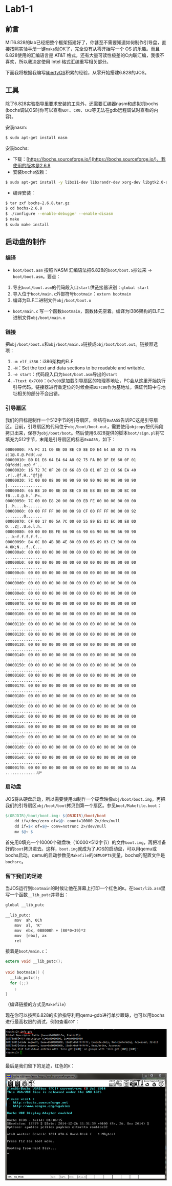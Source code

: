 # Lab1-1

## 前言
MIT6.828的lab已经把整个框架搭建好了，你甚至不需要知道如何制作引导盘，直接按照实验手册一键`make`就OK了，完全没有从零开始写一个 OS 的乐趣。而且6.828使用的汇编语言是 AT&T 格式，还有大量可读性极差的C内联汇编，我很不喜欢，所以我决定使用 Intel 格式汇编重写相关部分。

下面我将根据我编写[libertyOS](http://github.com/l-iberty/libertyOS)积累的经验，从零开始搭建6.828的JOS。

## 工具
除了6.828实验指导里要求安装的工具外，还需要汇编器nasm和虚拟机bochs (bochs调试OS时你可以查看`GDT`、`CR0`、`CR3`等无法在gdb远程调试时查看的内容)。

安装nasm:
```sh
$ sudo apt-get install nasm
```

安装bochs:
- 下载：[https://bochs.sourceforge.io/](https://bochs.sourceforge.io/)，我使用的版本是2.6.8
- 安装bochs依赖：
```sh
$ sudo apt-get install -y libx11-dev libxrandr-dev xorg-dev libgtk2.0-dev
```
- 编译安装：
```sh
$ tar zxf bochs-2.6.8.tar.gz
$ cd bochs-2.6.8
$ ./configure --enable-debugger --enable-disasm
$ make
$ sudo make install
```

## 启动盘的制作
### 编译
- `boot/boot.asm`
按照 NASM 汇编语法把6.828的`boot/boot.S`抄过来 -> `boot/boot.asm`。要点：
1. 导出`boot/boot.asm`的代码段入口`start`供链接器识别：`global start`
2. 导入位于`boot/main.c`外部符号`bootmain`：`extern bootmain`
3. 编译为ELF二进制文件`obj/boot/boot.o`

- `boot/main.c`
写一个函数`bootmain`，函数体先空着。编译为i386架构的ELF二进制文件`obj/boot/main.o`

### 链接
把`obj/boot/boot.o`和`obj/boot/main.o`链接成`obj/boot/boot.out`。链接器选项：
1. `-m elf_i386`：i386架构的ELF
2. `-N`：Set the text and data sections to be readable and writable.
3. `-e start`：代码段入口为`boot/boot.asm`导出的`start`
4. `-Ttext 0x7C00`：`0x7c00`是加载引导扇区的物理基地址，PC会从这里开始执行引导代码。链接器进行重定位的时候会把`0x7c00`作为基地址，保证代码中与地址相关的部分不会出错。

### 引导扇区
我们的目标是制作一个512字节的引导扇区，终结符`0xAA55`告诉PC这是引导扇区。目前，引导扇区的代码位于`obj/boot/boot.out`，需要使用`objcopy`把代码段拷贝出来，保存为`obj/boot/boot`。然后使用6.828提供的脚本`boot/sign.pl`将它填充为512字节，末尾是引导扇区的标志`0xAA55`，如下：
```
00000000: FA FC 31 C0 8E D8 8E C0 8E D0 E4 64 A8 02 75 FA    z|1@.X.@.Pdd(.uz
00000010: B0 D1 E6 64 E4 64 A8 02 75 FA B0 DF E6 60 0F 01    0Qfddd(.uz0_f`..
00000020: 16 72 7C 0F 20 C0 66 83 C8 01 0F 22 C0 66 EA 40    .r|..@f.H.."@fj@
00000030: 7C 00 00 08 00 90 90 90 90 90 90 90 90 90 90 90    |...............
00000040: 66 B8 10 00 8E D8 8E C0 8E E8 8E E0 8E D0 BC 00    f8...X.@.h.`.P<.
00000050: 7C 00 00 E8 20 00 00 00 EB FE 00 00 00 00 00 00    |..h....k~......
00000060: 00 00 FF FF 00 00 00 98 CF 00 FF FF 00 00 00 92    ........O.......
00000070: CF 00 17 00 5A 7C 00 00 55 89 E5 83 EC 08 E8 0D    O...Z|..U.e.l.h.
00000080: 00 00 00 EB FE 66 90 66 90 66 90 66 90 66 90 90    ...k~f.f.f.f.f..
00000090: B4 0C B0 4B BB 4E 80 0B 00 66 89 03 C3 00 00 00    4.0K;N...f..C...
000000a0: 00 00 00 00 00 00 00 00 00 00 00 00 00 00 00 00    ................
000000b0: 00 00 00 00 00 00 00 00 00 00 00 00 00 00 00 00    ................
000000c0: 00 00 00 00 00 00 00 00 00 00 00 00 00 00 00 00    ................
000000d0: 00 00 00 00 00 00 00 00 00 00 00 00 00 00 00 00    ................
000000e0: 00 00 00 00 00 00 00 00 00 00 00 00 00 00 00 00    ................
000000f0: 00 00 00 00 00 00 00 00 00 00 00 00 00 00 00 00    ................
00000100: 00 00 00 00 00 00 00 00 00 00 00 00 00 00 00 00    ................
00000110: 00 00 00 00 00 00 00 00 00 00 00 00 00 00 00 00    ................
00000120: 00 00 00 00 00 00 00 00 00 00 00 00 00 00 00 00    ................
00000130: 00 00 00 00 00 00 00 00 00 00 00 00 00 00 00 00    ................
00000140: 00 00 00 00 00 00 00 00 00 00 00 00 00 00 00 00    ................
00000150: 00 00 00 00 00 00 00 00 00 00 00 00 00 00 00 00    ................
00000160: 00 00 00 00 00 00 00 00 00 00 00 00 00 00 00 00    ................
00000170: 00 00 00 00 00 00 00 00 00 00 00 00 00 00 00 00    ................
00000180: 00 00 00 00 00 00 00 00 00 00 00 00 00 00 00 00    ................
00000190: 00 00 00 00 00 00 00 00 00 00 00 00 00 00 00 00    ................
000001a0: 00 00 00 00 00 00 00 00 00 00 00 00 00 00 00 00    ................
000001b0: 00 00 00 00 00 00 00 00 00 00 00 00 00 00 00 00    ................
000001c0: 00 00 00 00 00 00 00 00 00 00 00 00 00 00 00 00    ................
000001d0: 00 00 00 00 00 00 00 00 00 00 00 00 00 00 00 00    ................
000001e0: 00 00 00 00 00 00 00 00 00 00 00 00 00 00 00 00    ................
000001f0: 00 00 00 00 00 00 00 00 00 00 00 00 00 00 55 AA    ..............U*
```

### 启动盘
JOS将从硬盘启动，所以需要使用`dd`制作一个硬盘映像`obj/boot/boot.img`，再把我们的引导扇区`obj/boot/boot`拷贝到第一个扇区。参见`boot/Makefile.boot`：
```Makefile
$(OBJDIR)/boot/boot.img: $(OBJDIR)/boot/boot
	dd if=/dev/zero of=$@~ count=10000 2>/dev/null
	dd if=$< of=$@~ conv=notrunc 2>/dev/null
	mv $@~ $
```
首先用0填充一个10000个磁盘块（10000×512字节）的文件`boot.img`，再把准备好的`boot`拷贝进去。这样，`boot.img`就成为了JOS的启动盘，可以用qemu或bochs启动。qemu的启动参数见`Makefile`的`QEMUOPTS`变量，bochs的配置文件是`bochsrc`。

### 留下我们的足迹
当JOS运行到`bootmain`的时候让他在屏幕上打印一个红色的`K`。在`boot/lib.asm`里写一个函数`__lib_putc`并导出：
```
global __lib_putc

__lib_putc:
    mov  ah, 0Ch
    mov  al, 'K'
    mov  ebx, 0B8000h + (80*0+39)*2
    mov  [ebx], ax
    ret
```

接着是`boot/main.c`：
```c
extern void __lib_putc();

void bootmain() {
  __lib_putc();
  for (;;)
    ;
}
```

（编译链接的方式见`Makefile`）

现在你可以按照6.828的实验指导利用qemu-gdb进行单步跟踪，也可以用bochs进行最高权限的调试，例如查看`GDT`：

![](imgs/gdt.png)

最后是我们留下的足迹，红色的`K`：

![](imgs/bochs.png)

